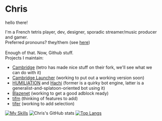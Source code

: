 # Chris
hello there!<br>

I'm a French tetris player, dev, designer, sporadic streamer/music producer and gamer.<br>
Preferred pronouns? they/them (see [here](https://en.pronouns.page/@MizuOfficial))<br>
<br>
Enough of that. Now, Github stuff.<br>
Projects I maintain:
* [Cambridge](https://github.com/MillaBasset/cambridge) (tetro has made nice stuff on their fork, we'll see what we can do with it)
* [Cambridge Launcher](https://github.com/Rexxt/cambridge-launcher) (working to put out a working version soon)
* [HUMILIATION](https://github.com/Rexxt/humiliation-discord) and [Hachi](https://github.com/Rexxt/hachi-discord) (former is a quirky bot engine, latter is a generalist-and-splatoon-oriented bot using it)
* [Blazenet](https://github.com/Rexxt/blazenet) (working to get a good adblock ready)
* [tifm](https://github.com/Rexxt/tifm) (thinking of features to add)
* [tifer](https://github.com/Rexxt/tifer) (working to add selection)

[![My Skills](https://skillicons.dev/icons?i=py,github,docker,css,html,r,git,powershell,visualstudio,vscode,discord,stackoverflow)](https://skillicons.dev)
![Chris's GitHub stats](https://github-readme-stats.vercel.app/api?username=ChrisMuba&show_icons=true&theme=vision-friendly-dark&hide_border=0)
[![Top Langs](https://github-readme-stats.vercel.app/api/top-langs/?username=ChrisMuba&theme=vision-friendly-dark&hide_border=0)](https://github.com/anuraghazra/github-readme-stats)
